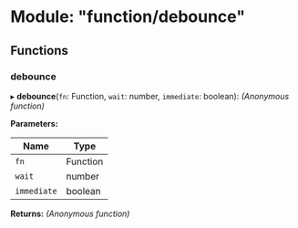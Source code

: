 # Module: "function/debounce"

## Functions

###  debounce

▸ **debounce**(`fn`: Function, `wait`: number, `immediate`: boolean): *(Anonymous function)*

**Parameters:**

Name | Type |
------ | ------ |
`fn` | Function |
`wait` | number |
`immediate` | boolean |

**Returns:** *(Anonymous function)*
